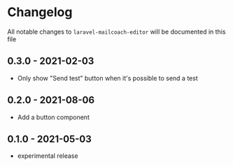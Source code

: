 # Changelog

All notable changes to `laravel-mailcoach-editor` will be documented in this file

## 0.3.0 - 2021-02-03

- Only show "Send test" button when it's possible to send a test

## 0.2.0 - 2021-08-06

- Add a button component

## 0.1.0 - 2021-05-03

- experimental release
